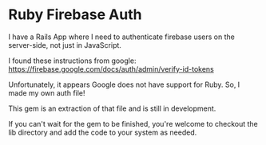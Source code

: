 # Ruby Firebase Auth

I have a Rails App where I need to authenticate firebase users on the server-side, not just in JavaScript.

I found these instructions from google:
https://firebase.google.com/docs/auth/admin/verify-id-tokens

Unfortunately, it appears Google does not have support for Ruby. So, I made my own auth file!

This gem is an extraction of that file and is still in development.

If you can't wait for the gem to be finished, you're welcome to checkout the lib directory and add the code to your system as needed.
